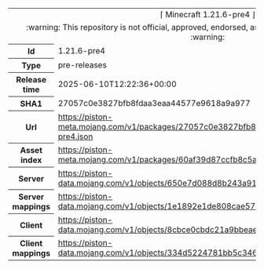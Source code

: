 <html><table>
<tr><td colspan="2" align="center"><img width="0" height="0"><br/>⌈ Minecraft 1.21.6-pre4 ⌋<br/><img width="0" height="0"></td></tr>
<tr><td colspan="2" align="center"><img width="0" height="0"><br/>
:warning: This repository is not official, approved, endorsed, associated or connected with Mojang :warning:
<br/><img width="0" height="0"></td></tr>
<tr><th>Id</th><td>1.21.6-pre4</td></tr>
<tr><th>Type</th><td>pre-releases</td></tr>
<tr><th>Release time</th><td>2025-06-10T12:22:36+00:00</td></tr>
<tr><th>SHA1</th><td>27057c0e3827bfb8fdaa3eaa44577e9618a9a977</td></tr>
<tr><th>Url</th><td><a href="https://piston-meta.mojang.com/v1/packages/27057c0e3827bfb8fdaa3eaa44577e9618a9a977/1.21.6-pre4.json">https://piston-meta.mojang.com/v1/packages/27057c0e3827bfb8fdaa3eaa44577e9618a9a977/1.21.6-pre4.json</a></td></tr>
<tr><th>Asset index</th><td><a href="https://piston-meta.mojang.com/v1/packages/60af39d87ccfb8c5a0333e70dc1e8406b9e0d204/26.json">https://piston-meta.mojang.com/v1/packages/60af39d87ccfb8c5a0333e70dc1e8406b9e0d204/26.json</a></td></tr>
<tr><th>Server</th><td><a href="https://piston-data.mojang.com/v1/objects/650e7d088d8b243a9159641cef75303587ba36bd/server.jar">https://piston-data.mojang.com/v1/objects/650e7d088d8b243a9159641cef75303587ba36bd/server.jar</a></td></tr>
<tr><th>Server mappings</th><td><a href="https://piston-data.mojang.com/v1/objects/1e1892e1de808cae57681ce31b719e8192d4c045/server.txt">https://piston-data.mojang.com/v1/objects/1e1892e1de808cae57681ce31b719e8192d4c045/server.txt</a></td></tr>
<tr><th>Client</th><td><a href="https://piston-data.mojang.com/v1/objects/8cbce0cbdc21a9bbeae1750cbc856cf6d1d3fe2f/client.jar">https://piston-data.mojang.com/v1/objects/8cbce0cbdc21a9bbeae1750cbc856cf6d1d3fe2f/client.jar</a></td></tr>
<tr><th>Client mappings</th><td><a href="https://piston-data.mojang.com/v1/objects/334d5224781bb5c346e61b444ca0f30df305e54d/client.txt">https://piston-data.mojang.com/v1/objects/334d5224781bb5c346e61b444ca0f30df305e54d/client.txt</a></td></tr>
</table></html>